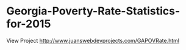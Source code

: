 # Georgia-Poverty-Rate-Statistics-for-2015

View Project http://www.juanswebdevprojects.com/GAPOVRate.html
